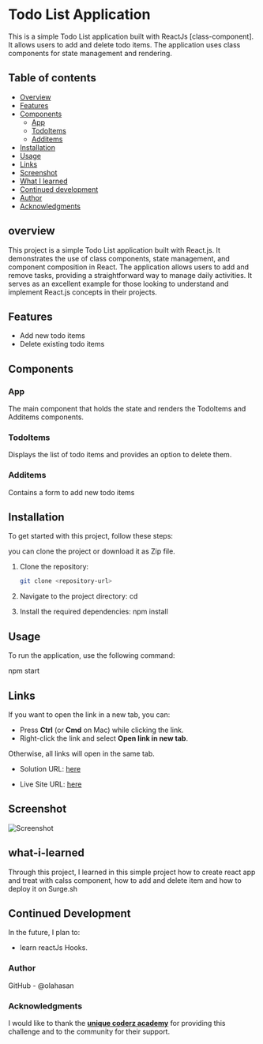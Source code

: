 # Todo List Application

This is a simple Todo List application built with ReactJs [class-component]. It allows users to add and delete todo items. The application uses class components for state management and rendering.

## Table of contents

- [Overview](#overview)
- [Features](#Features)
- [Components](#Components)
  - [App](#App)
  - [TodoItems](#TodoItems)
  - [Additems](#Additems)
- [Installation](#Installation)
- [Usage](#Usage)
- [Links](#Links)
- [Screenshot](#Screenshot)
- [What I learned](#what-i-learned)
- [Continued development](#continued-development)
- [Author](#author)
- [Acknowledgments](#Acknowledgments)


## overview
This project is a simple Todo List application built with React.js. It demonstrates the use of class components, state management, and component composition in React. The application allows users to add and remove tasks, providing a straightforward way to manage daily activities. It serves as an excellent example for those looking to understand and implement React.js concepts in their projects.

## Features
- Add new todo items
- Delete existing todo items


## Components

### App

The main component that holds the state and renders the TodoItems and Additems components.

### TodoItems

Displays the list of todo items and provides an option to delete them.

### Additems

Contains a form to add new todo items


## Installation
To get started with this project, follow these steps:

you can clone the project or download it as Zip file.
1. Clone the repository:
   ```bash
   git clone <repository-url>

2. Navigate to the project directory:
   cd <project-directory>

3. Install the required dependencies:
   npm install   


## Usage
To run the application, use the following command:

npm start


## Links

If you want to open the link in a new tab, you can:

- Press **Ctrl** (or **Cmd** on Mac) while clicking the link.
- Right-click the link and select **Open link in new tab**.

Otherwise, all links will open in the same tab.


- Solution URL: [here](https://github.com/olahasan/Todo-List-_React-Project_class-component/tree/main)

- Live Site URL: [here](https://simple-todo-list-app-classes.surge.sh/)

 ## Screenshot
 
![Screenshot](./public/todoList.png)


## what-i-learned
Through this project, I learned in this simple project how to create react app and treat with calss component,
how to add and delete item and how to deploy it on Surge.sh

## Continued Development
In the future, I plan to:
- learn reactJs Hooks.

### Author

GitHub - @olahasan

### Acknowledgments

I would like to thank the **[unique coderz academy](https://www.youtube.com/@UniqueCoderzAcademy)** for providing this challenge and to the community for their support.

